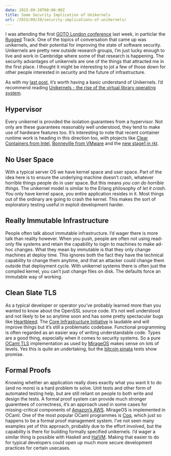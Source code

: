 ```yaml
---
date: 2015-09-20T00:00:00Z
title: Some Security Implication of Unikernels
url: /2015/09/20/security-implications-of-unikernels/
---
```


I was attending the first [GOTO London conference](http://gotocon.com/goto-london-2015/) last week, in particlar the [Rugged](https://www.ruggedsoftware.org/) Track. One of the topics of conversation that came up was unikernels, and their potential for improving the state of software security. Unikernels are pretty new outside research groups, I’m just lucky enough to live and work in Cambridge where some of that research is happening. The security advantages of unikernels are one of the things that attracted me in the first place. I thought it might be interesting to jot a few of those down for other people interested in security and the future of infrastructure.

As with my [last post](http://www.morethanseven.net/2015/08/21/operating-unikernel-challenges/), it’s worth having a basic understand of Unikernels. I’d recommend reading [Unikernels - the rise of the virtual library operating system](http://queue.acm.org/detail.cfm?id=2566628).

## Hypervisor

Every unikernel is provided the isolation guarantees from a hypervisor. Not only are these guarantees reasonably well understood, they tend to make use of hardware features too. It’s interesting to note that recent container runtime work is heading in this direction too, with ptojects like [Clear Containers from Intel](https://clearlinux.org/features/clear-containers), [Bonneville from VMware](https://blogs.vmware.com/cloudnative/introducing-project-bonneville/) and the [new stage1 in rkt](https://coreos.com/blog/rkt-0.8-with-new-vm-support/).

## No User Space

With a typical server OS we have kernel space and user space. Part of the idea here is to ensure the underlying machine doesn’t crash, whatever horrible things people do in user space. But this means _you can do horrible things_. The unikernel model is similar to the Erlang philosophy of _let it crash_. You only have kernel space, you entire application resides in it. Most things out of the ordinary are going to crash the kernel. This makes the sort of exploratory testing useful in exploit development harder.

## Really Immutable Infrastructure

People often talk about immutable infrastructure. I’d wager there is more talk than reality however. When you push, people are often not using read-only file systems and retain the capability to login to machines to make ad-hoc changes. What they mean by immutable is that they only change machines at deploy time. This ignores both the fact they have the technical capability to change them anytime, and that an attacker could change them outside that deployment cycle. With unikernel systems there is often just the compiled kernel, you can’t just change files on disk. The defaults force an immutable way of working.

## Clean Slate TLS

As a typical developer or operator you’ve probably learned more than you wanted to know about the OpenSSL source code. It’s not well understood and not likely to be so anytime soon and has some pretty spectacular bugs like [Heartbleed](http://heartbleed.com/). The [Core Infrastructure Initiative](https://www.coreinfrastructure.org/) is laudable and will improve things but it’s still a problematic codebase. Functional programming is often regarded as an easier way of writing understandable code. Types are a good thing, especially when it comes to security systems. So a pure [OCaml TLS](https://mirage.io/blog/introducing-ocaml-tls) implementation as used by [MirageOS](https://mirage.io/) makes sense on lots of levels. Yes this is quite an undertaking, but the [bitcoin pinata](http://amirchaudhry.com/bitcoin-pinata/) tests show promise.

## Formal Proofs

Knowing whether an application really does exactly what you want it to do (and no more) is a hard problem to solve. Unit tests and other form of automated testing help, but are still reliant on people to both write and design the tests. A formal proof system can provide much stronger guarentees of correctness, it’s an approach used in some cases for missing-critical components of [Amazon’s AWS](http://cacm.acm.org/magazines/2015/4/184701-how-amazon-web-services-uses-formal-methods/fulltext). MirageOS is implemented in OCaml. One of the most popular OCaml programmes is [Coq](https://coq.inria.fr/), which just so happens to be a formal proof management system. I’ve not seen many examples yet of this approach, probably due to the effort involved, but the capability is there for building formally specified unikernels. I’d wager a similar thing is possible with Haskell and [HalVM](https://github.com/GaloisInc/HaLVM). Making that easier to do for typical developers could open up much more secure development practices for certain usecases.

